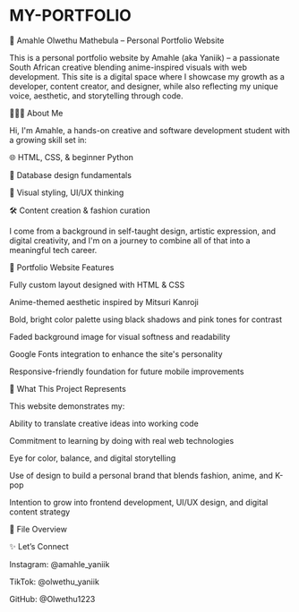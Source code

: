 # MY-PORTFOLIO
🖤 Amahle Olwethu Mathebula – Personal Portfolio Website

This is a personal portfolio website by Amahle (aka Yaniik) – a passionate South African creative blending anime-inspired visuals with web development. This site is a digital space where I showcase my growth as a developer, content creator, and designer, while also reflecting my unique voice, aesthetic, and storytelling through code.

👩🏽‍💻 About Me

Hi, I'm Amahle, a hands-on creative and software development student with a growing skill set in:

🌐 HTML, CSS, & beginner Python

🧱 Database design fundamentals

🎨 Visual styling, UI/UX thinking

🛠️ Content creation & fashion curation

I come from a background in self-taught design, artistic expression, and digital creativity, and I'm on a journey to combine all of that into a meaningful tech career.

🔧 Portfolio Website Features

Fully custom layout designed with HTML & CSS

Anime-themed aesthetic inspired by Mitsuri Kanroji

Bold, bright color palette using black shadows and pink tones for contrast

Faded background image for visual softness and readability

Google Fonts integration to enhance the site's personality

Responsive-friendly foundation for future mobile improvements

💼 What This Project Represents

This website demonstrates my:

Ability to translate creative ideas into working code

Commitment to learning by doing with real web technologies

Eye for color, balance, and digital storytelling

Use of design to build a personal brand that blends fashion, anime, and K-pop

Intention to grow into frontend development, UI/UX design, and digital content strategy

📁 File Overview


✨ Let’s Connect

Instagram: @amahle_yaniik

TikTok: @olwethu_yaniik

GitHub: @Olwethu1223
